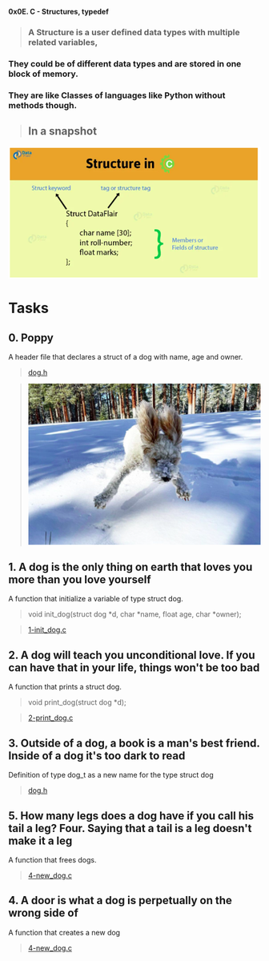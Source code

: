**0x0E. C - Structures, typedef**

> ### A Structure is a user defined data types with multiple related variables,
### They could be of different data types and are stored in one block of memory.
### They are like **Classes** of languages like **Python** without methods though.


> ## In a snapshot
![Structs](assets/structs.png)


# Tasks

## **0. Poppy**
A header file that declares a struct of a dog with name, age and owner.
> [dog.h](https://github.com/Viestar/alx-low_level_programming/commit/ec03e344f861e13422f93b4eb07cfb8ba5ce0481)


> ![Poppy love](assets/pop3.png)


## **1. A dog is the only thing on earth that loves you more than you love yourself**
A function that initialize a variable of type struct dog.
> void init_dog(struct dog *d, char *name, float age, char *owner);

> [1-init_dog.c](https://github.com/Viestar/alx-low_level_programming/commit/4adebe54efc8dd6db416a07596d094ebf21148e1)


## **2. A dog will teach you unconditional love. If you can have that in your life, things won't be too bad**
A function that prints a struct dog.
> void print_dog(struct dog *d);

> [2-print_dog.c](https://github.com/Viestar/alx-low_level_programming/commit/d3333cfe9247ce3cfee916e478eee7110d1a2e55)


## **3. Outside of a dog, a book is a man's best friend. Inside of a dog it's too dark to read**
Definition of type dog_t as a new name for the type struct dog
> [dog.h](https://github.com/Viestar/alx-low_level_programming/commit/c43ec94b1a24d67a8f82e060654170f45588b28)


## **5. How many legs does a dog have if you call his tail a leg? Four. Saying that a tail is a leg doesn't make it a leg**
A function that frees dogs.
> [4-new_dog.c](https://github.com/Viestar/alx-low_level_programming/commit/1069d76bf474560f91629950ef300af5ac470cdb)


## **4. A door is what a dog is perpetually on the wrong side of**
A function that creates a new dog
> [4-new_dog.c](https://github.com/Viestar/alx-low_level_programming/commit/5ed405b0fe95c9ce037dbf4928d81701af09f04f)